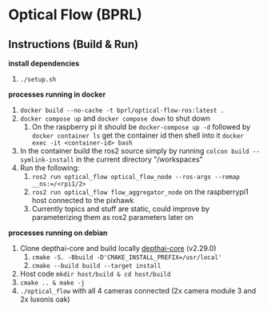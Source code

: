 # Optical Flow (BPRL)

## Instructions (Build & Run)
**install dependencies**
1. ```./setup.sh```

**processes running in docker**
1. ```docker build --no-cache -t bprl/optical-flow-ros:latest .```
1. ```docker compose up``` and ```docker compose down``` to shut down
    1. On the raspberry pi it should be ```docker-compose up -d``` followed by ```docker container ls``` get the container id then shell into it ```docker exec -it <container-id> bash```
1. In the container build the ros2 source simply by running ```colcon build --symlink-install``` in the current directory "/workspaces"
1. Run the following:
    1. ```ros2 run optical_flow optical_flow_node --ros-args --remap __ns:=/<rpi1/2>```
    1. ```ros2 run optical_flow flow_aggregator_node``` on the raspberrypi1 host connected to the pixhawk
    1. Currently topics and stuff are static, could improve by parameterizing them as ros2 parameters later on

**processes running on debian**
1. Clone depthai-core and build locally [depthai-core](https://github.com/luxonis/depthai-core/tree/main) (v2.29.0)
    1. ```cmake -S. -Bbuild -D'CMAKE_INSTALL_PREFIX=/usr/local'```
    1. ```cmake --build build --target install```
1. Host code ```mkdir host/build & cd host/build```
1. ```cmake .. & make -j```
1. ```./optical_flow``` with all 4 cameras connected (2x camera module 3 and 2x luxonis oak)
